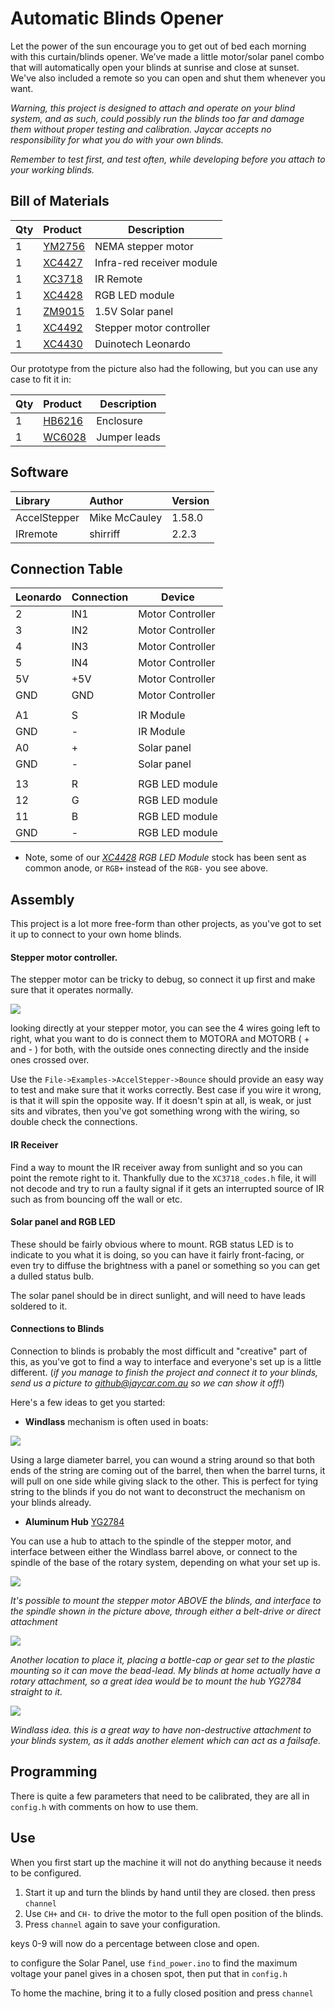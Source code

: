 # Automatic Blinds Opener
Let the power of the sun encourage you to get out of bed each morning with this curtain/blinds opener. We’ve made a little motor/solar panel combo that will automatically open your blinds at sunrise and close at sunset. We've also included a remote so you can open and shut them whenever you want.

_Warning, this project is designed to attach and operate on your blind system, and as such, could possibly run the blinds too far and damage them without proper testing and calibration. Jaycar accepts no responsibility for what you do with your own blinds._

_Remember to test first, and test often, while developing before you attach to your working blinds._

## Bill of Materials
| Qty | Product | Description |
| :------------- | :------------- | ---- |
|1 | [YM2756](http://jaycar.com.au/p/YM2756) | NEMA stepper motor|
|1 | [XC4427](http://jaycar.com.au/p/XC4427) | Infra-red receiver module|
|1 | [XC3718](http://jaycar.com.au/p/XC3718) | IR Remote|
|1 | [XC4428](http://jaycar.com.au/p/XC4428) | RGB LED module|
|1 | [ZM9015](http://jaycar.com.au/p/ZM9015) | 1.5V Solar panel|
|1 | [XC4492](http://jaycar.com.au/p/XC4492) | Stepper motor controller  |
| 1| [XC4430](http://jaycar.com.au/p/XC4430) | Duinotech Leonardo |

Our prototype from the picture also had the following, but you can use any case to fit it in:

| Qty | Product | Description |
| :------------- | :------------- | ---- |
|1 | [HB6216](http://jaycar.com.au/p/HB6216) | Enclosure |
|1 | [WC6028](http://jaycar.com.au/p/WC6028) | Jumper leads |


## Software

| Library | Author | Version |
| :------------- | :------------- | --- |
| AccelStepper | Mike McCauley | 1.58.0 |
| IRremote | shirriff | 2.2.3 |


## Connection Table

| Leonardo | Connection | Device |
| --- | --- | --- |
| 2 | IN1 | Motor Controller |  
| 3 | IN2 | Motor Controller |
| 4 | IN3 |  Motor Controller |
| 5 | IN4 |  Motor Controller |
| 5V | +5V | Motor Controller |
| GND | GND| Motor Controller |
| | | |
|A1 | S | IR Module |
|GND | - | IR Module |
| A0 | + | Solar panel |
| GND | - |  Solar panel |
| | | |
|13 | R| RGB LED module |
|12 | G|  RGB LED module |
|11 | B|  RGB LED module |
|GND | - | RGB LED module |

* Note, some of our *[XC4428](http://jaycar.com.au/p/XC4428) RGB LED Module* stock has been sent as common anode, or `RGB+` instead of the `RGB-` you see above.

## Assembly

This project is a lot more free-form than other projects, as you've got to set it up to connect to your own home blinds.

#### Stepper motor controller.
The stepper motor can be tricky to debug, so connect it up first and make sure that it operates normally.

![](images/stepper_controller.png)

looking directly at your stepper motor, you can see the 4 wires going left to right, what you want to do is connect them to MOTORA and MOTORB ( + and - ) for both, with the outside ones connecting directly and the inside ones crossed over.

Use the `File->Examples->AccelStepper->Bounce` should provide an easy way to test and make sure that it works correctly. Best case if you wire it wrong, is that it will spin the opposite way. If it doesn't spin at all, is weak, or just sits and vibrates, then you've got something wrong with the wiring, so double check the connections.

#### IR Receiver

Find a way to mount the IR receiver away from sunlight and so you can point the remote right to it. Thankfully due to the `XC3718_codes.h` file, it will not decode and try to run a faulty signal if it gets an interrupted source of IR such as from bouncing off the wall or etc.

#### Solar panel and RGB LED

These should be fairly obvious where to mount. RGB status LED is to indicate to you what it is doing, so you can have it fairly front-facing, or even try to diffuse the brightness with a panel or something so you can get a dulled status bulb.

The solar panel should be in direct sunlight, and will need to have leads soldered to it.


#### Connections to Blinds

Connection to blinds is probably the most difficult and "creative" part of this, as you've got to find a way to interface and everyone's set up is a little different. (_if you manage to finish the project and connect it to your blinds, send us a picture to github@jaycar.com.au so we can show it off!_)

Here's a few ideas to get you started:

* **Windlass** mechanism is often used in boats:

![](images/barrel.png)

Using a large diameter barrel, you can wound a string around so that both ends of the string are coming out of the barrel, then when the barrel turns, it will pull on one side while giving slack to the other. This is perfect for tying string to the blinds if you do not want to deconstruct the mechanism on your blinds already.

* **Aluminum Hub** [YG2784](https://jaycar.com.au/p/YG2784)

You can use a hub to attach to the spindle of the stepper motor, and interface between either the Windlass barrel above, or connect to the spindle of the base of the rotary system, depending on what your set up is.

![](images/rot.jpg)

_It's possible to mount the stepper motor ABOVE the blinds, and interface to the spindle shown in the picture above, through either a belt-drive or direct attachment_

![](images/base.jpg)

_Another location to place it, placing a bottle-cap or gear set to the plastic mounting so it can move the bead-lead. My blinds at home actually have a rotary attachment, so a great idea would be to mount the hub YG2784 straight to it._

![](images/windlass.png)

_Windlass idea. this is a great way to have non-destructive attachment to your blinds system, as it adds another element which can act as a failsafe._

## Programming

There is quite a few parameters that need to be calibrated, they are all in `config.h` with comments on how to use them.

## Use

When you first start up the machine it will not do anything because it needs to be configured.

1. Start it up and turn the blinds by hand until they are closed. then press `channel`
2. Use `CH+` and `CH-` to drive the motor to the full open position of the blinds.
3. Press `channel` again to save your configuration.

keys 0-9 will now do a percentage between close and open.

to configure the Solar Panel, use `find_power.ino` to find the maximum voltage your panel gives in a chosen spot, then put that in `config.h`



To home the machine, bring it to a fully closed position and press `channel`
